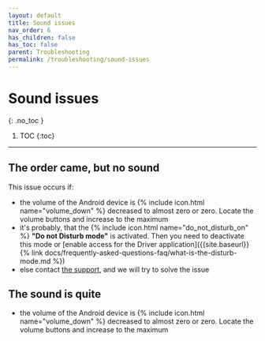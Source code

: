 ```yaml
---
layout: default
title: Sound issues
nav_order: 6
has_children: false
has_toc: false
parent: Troubleshooting
permalink: /troubleshooting/sound-issues
---
```


# Sound issues
{: .no_toc }

1. TOC
{:toc}

---

## The order came, but no sound
This issue occurs if:
- the volume of the Android device is {% include icon.html name="volume_down" %} decreased to almost zero or zero. Locate the volume buttons and increase to the maximum
- it's probably, that the {% include icon.html name="do_not_disturb_on" %} **"Do not Disturb mode"** is activated. Then you need to deactivate this mode or [enable access for the Driver application]({{site.baseurl}}{% link docs/frequently-asked-questions-faq/what-is-the-disturb-mode.md %})
- else contact [the support](mailto:support@orderlord.com), and we will try to solve the issue

## The sound is quite
- the volume of the Android device is {% include icon.html name="volume_down" %} decreased to almost zero or zero. Locate the volume buttons and increase to the maximum